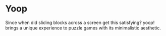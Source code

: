 # Yoop
Since when did sliding blocks across a screen get this satisfying? yoop! brings a unique experience to puzzle games with its minimalistic aesthetic.
